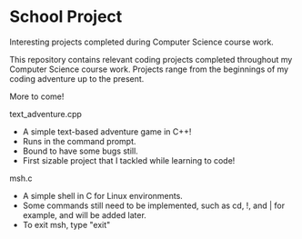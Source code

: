 # School Project
Interesting projects completed during Computer Science course work.

This repository contains relevant coding projects completed throughout my Computer Science course work.
Projects range from the beginnings of my coding adventure up to the present.

More to come!

text_adventure.cpp
- A simple text-based adventure game in C++!
- Runs in the command prompt.
- Bound to have some bugs still.
- First sizable project that I tackled while learning to code!

msh.c
- A simple shell in C for Linux environments.
- Some commands still need to be implemented, such as cd, !, and | for example, and will be added later.
- To exit msh, type "exit"

